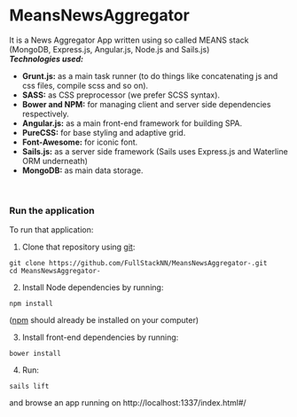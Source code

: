 # MeansNewsAggregator

It is a News Aggregator App written using so called MEANS stack (MongoDB, Express.js, Angular.js, Node.js and Sails.js)
<br/>
<b><i>Technologies used:</i></b>
* <b>Grunt.js:</b> as a main task runner (to do things like concatenating js and css files, compile scss and so on).
* <b>SASS:</b> as CSS preprocessor (we prefer SCSS syntax).
* <b>Bower and NPM:</b> for managing client and server side dependencies respectively.
* <b>Angular.js:</b> as a main front-end framework for building SPA.
* <b>PureCSS:</b> for base styling and adaptive grid.
* <b>Font-Awesome:</b> for iconic font.
* <b>Sails.js:</b> as a server side framework (Sails uses Express.js and Waterline ORM underneath)
* <b>MongoDB:</b> as main data storage.
<br/>

### Run the application

To run that application:
1. Clone that repository using [git](https://git-scm.com/):
```
git clone https://github.com/FullStackNN/MeansNewsAggregator-.git
cd MeansNewsAggregator-
```

2. Install Node dependencies by running:
```
npm install
```
([npm](https://www.npmjs.com/) should already be installed on your computer)

3. Install front-end dependencies by running:
```
bower install
```

4. Run:
```
sails lift
```
and browse an app running on http://localhost:1337/index.html#/
